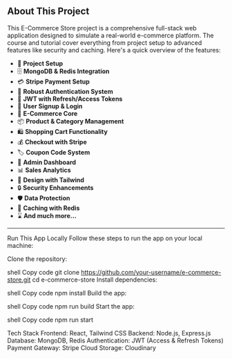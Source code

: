 ## **About This Project**

This E-Commerce Store project is a comprehensive full-stack web application designed to simulate a real-world e-commerce platform. The course and tutorial cover everything from project setup to advanced features like security and caching. Here's a quick overview of the features:

- 🚀 **Project Setup**
- 🗄️ **MongoDB & Redis Integration**
- 💳 **Stripe Payment Setup**
- 🔐 **Robust Authentication System**
- 🔑 **JWT with Refresh/Access Tokens**
- 📝 **User Signup & Login**
- 🛒 **E-Commerce Core**
- 📦 **Product & Category Management**
- 🛍️ **Shopping Cart Functionality**
- 💰 **Checkout with Stripe**
- 🏷️ **Coupon Code System**
- 👑 **Admin Dashboard**
- 📊 **Sales Analytics**
- 🎨 **Design with Tailwind**
- 🔒 **Security Enhancements**
- 🛡️ **Data Protection**
- 🚀 **Caching with Redis**
- ⌛ **And much more...**

---

Run This App Locally
Follow these steps to run the app on your local machine:

Clone the repository:

shell
Copy code
git clone https://github.com/your-username/e-commerce-store.git
cd e-commerce-store
Install dependencies:

shell
Copy code
npm install
Build the app:

shell
Copy code
npm run build
Start the app:

shell
Copy code
npm run start

Tech Stack
Frontend: React, Tailwind CSS
Backend: Node.js, Express.js
Database: MongoDB, Redis
Authentication: JWT (Access & Refresh Tokens)
Payment Gateway: Stripe
Cloud Storage: Cloudinary
